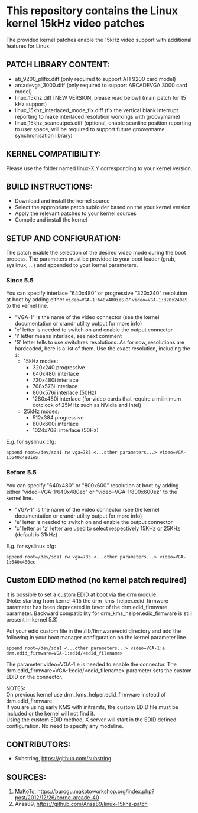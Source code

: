# This repository contains the Linux kernel 15kHz video patches

The provided kernel patches enable the 15kHz video support with additional features for Linux.

## PATCH LIBRARY CONTENT:

- ati_9200_pllfix.diff (only required to support ATI 9200 card model)
- arcadevga_3000.diff (only required to support ARCADEVGA 3000 card model)
- linux_15khz.diff [NEW VERSION, please read below] (main patch for 15 kHz support)
- linux_15khz_interlaced_mode_fix.diff (fix the vertical blank interrupt reporting to make interlaced resolution workings with groovymame)
- linux_15khz_scanoutpos.diff (optional, enable scanline position reporting to user space, will be required to support future groovymame synchronisation library)

## KERNEL COMPATIBILITY:

Please use the folder named linux-X.Y corresponding to your kernel version.

## BUILD INSTRUCTIONS:

- Download and install the kernel source
- Select the appropriate patch subfolder based on the your kernel version
- Apply the relevant patches to your kernel sources
- Compile and install the kernel

## SETUP AND CONFIGURATION:

The patch enable the selection of the desired video mode during the boot process.
The parameters must be provided to your boot loader (grub, syslinux, ...) and appended to your kernel parameters.

### Since 5.5
You can specify interlace "640x480" or progressive "320x240" resolution at boot by adding either `video=VGA-1:640x480ieS` or `video=VGA-1:320x240eS` to the kernel line.

- "VGA-1" is the name of the video connector (see the kernel documentation or xrandr utility output for more info)
- 'e' letter is needed to switch on and enable the output connector
- 'i' letter means interlace, see next comment
- 'S' letter tells to use switchres resolutions. As for now, resolutions are hardcoded, here is a list of them. Use the exact resolution, including the `i`:
  - 15kHz modes:
    - 320x240 progressive
    - 640x480i interlace
    - 720x480i interlace
    - 768x576i interlace
    - 800x576i interlace (50Hz)
    - 1280x480i interlace (for video cards that require a miiinimum dotclock of 25MHz such as NVidia and Intel)
  - 25kHz modes:
    - 512x384 progressive
    - 800x600i interlace
    - 1024x768i interlace (50Hz)

E.g. for syslinux.cfg:

```
append root=/dev/sda1 rw vga=785 <...other parameters...> video=VGA-1:640x480ieS
```

### Before 5.5
You can specify "640x480" or "800x600" resolution at boot by adding either "video=VGA-1:640x480ec" or "video=VGA-1:800x600ez" to the kernel line.

- "VGA-1" is the name of the video connector (see the kernel documentation or xrandr utility output for more info)
- 'e' letter is needed to switch on and enable the output connector
- 'c' letter or 'z' letter are used to select respectively 15KHz or 25KHz (default is 31kHz)

E.g. for syslinux.cfg:

```
append root=/dev/sda1 rw vga=785 <...other parameters...> video=VGA-1:640x480ec
```

## Custom EDID method (no kernel patch required)

It is possible to set a custom EDID at boot via the drm module.  
(Note: starting from kernel 4.15 the drm_kms_helper.edid_firmware parameter has been deprecated in favor of the drm.edid_firmware parameter. Backward compatibility for drm_kms_helper.edid_firmware is still present in kernel 5.3)

Put your edid custom file in the /lib/firmware/edid directory and add the following in your boot manager configuration on the kernel parameter line.
```
append root=/dev/sda1 <...other parameters...> video=VGA-1:e drm.edid_firmware=VGA-1:edid/<edid_filename>
```
The parameter video=VGA-1:e is needed to enable the connector. The drm.edid_firmware=VGA-1:edid/<edid_filename> parameter sets the custom EDID on the connector.  
    

NOTES:  
    On previous kernel use drm_kms_helper.edid_firmware instead of drm.edid_firmware.  
    If you are using early KMS with initramfs, the custom EDID file must be included or the kernel will not find it.  
    Using the custom EDID method, X server will start in the EDID defined configuration. No need to specify any modeline.  

## CONTRIBUTORS:

- Substring, https://github.com/substring

## SOURCES:

1. MaKoTo, https://burogu.makotoworkshop.org/index.php?post/2012/12/26/borne-arcade-40
2. Ansa89, https://github.com/Ansa89/linux-15khz-patch
